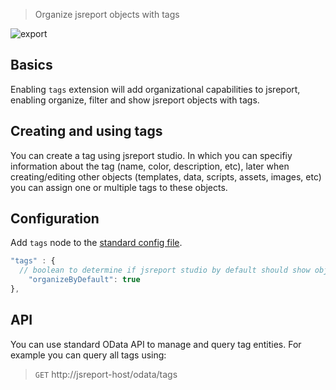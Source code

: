 > Organize jsreport objects with tags

![export](https://jsreport.net/img/tags.gif)

## Basics
Enabling `tags` extension will add organizational capabilities to jsreport, enabling organize, filter and show jsreport objects with tags.

## Creating and using tags

You can create a tag using jsreport studio. In which you can specifiy information about the tag (name, color, description, etc), later when creating/editing other objects (templates, data, scripts, assets, images, etc) you can assign one or multiple tags to these objects.

## Configuration

Add `tags` node to the [standard config file](/learn/configuration).

```js
"tags" : {
  // boolean to determine if jsreport studio by default should show objects organized by tags
	"organizeByDefault": true
},
```

## API

You can use standard OData API to manage and query tag entities. For example you can query all tags using:

>`GET` http://jsreport-host/odata/tags
